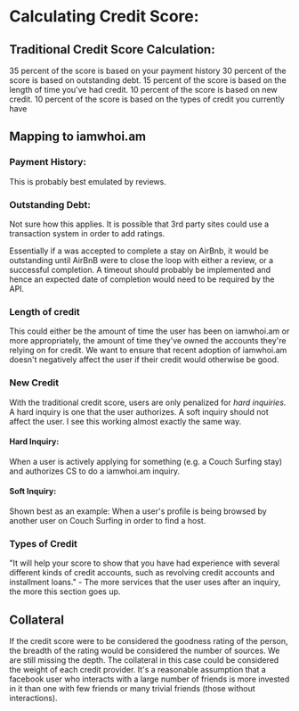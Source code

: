 # Calculating Credit Score:

## Traditional Credit Score Calculation:

35 percent of the score is based on your payment history
30 percent of the score is based on outstanding debt.
15 percent of the score is based on the length of time you've had credit.
10 percent of the score is based on new credit. 
10 percent of the score is based on the types of credit you currently have

## Mapping to iamwhoi.am

### Payment History:

This is probably best emulated by reviews.

### Outstanding Debt:

Not sure how this applies. It is possible that 3rd party sites could use a transaction system in order to add ratings.

Essentially if a was accepted to complete a stay on AirBnb, it would be outstanding until AirBnB were to close the loop with either a review, or a successful completion. A timeout should probably be implemented and hence an expected date of completion would need to be required by the API.

### Length of credit

This could either be the amount of time the user has been on iamwhoi.am or more appropriately, the amount of time they've owned the accounts they're relying on for credit. We want to ensure that recent adoption of iamwhoi.am doesn't negatively affect the user if their credit would otherwise be good.

### New Credit

With the traditional credit score, users are only penalized for *hard inquiries*. A hard inquiry is one that the user authorizes. A soft inquiry should not affect the user. I see this working almost exactly the same way.

#### Hard Inquiry:

When a user is actively applying for something (e.g. a Couch Surfing stay) and authorizes CS to do a iamwhoi.am inquiry.

#### Soft Inquiry:

Shown best as an example: When a user's profile is being browsed by another user on Couch Surfing in order to find a host.

### Types of Credit

"It will help your score to show that you have had experience with several different kinds of credit accounts, such as revolving credit accounts and installment loans." - The more services that the user uses after an inquiry, the more this section goes up.

## Collateral

If the credit score were to be considered the goodness rating of the person, the breadth of the rating would be considered the number of sources. We are still missing the depth. The collateral in this case could be considered the weight of each credit provider. It's a reasonable assumption that a facebook user who interacts with a large number of friends is more invested in it than one with few friends or many trivial friends (those without interactions).

